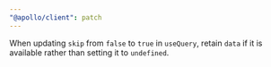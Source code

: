 ```yaml
---
"@apollo/client": patch
---
```


When updating `skip` from `false` to `true` in `useQuery`, retain `data` if it is available rather than setting it to `undefined`.
